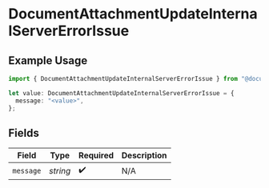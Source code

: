 # DocumentAttachmentUpdateInternalServerErrorIssue

## Example Usage

```typescript
import { DocumentAttachmentUpdateInternalServerErrorIssue } from "@documenso/sdk-typescript/models/errors";

let value: DocumentAttachmentUpdateInternalServerErrorIssue = {
  message: "<value>",
};
```

## Fields

| Field              | Type               | Required           | Description        |
| ------------------ | ------------------ | ------------------ | ------------------ |
| `message`          | *string*           | :heavy_check_mark: | N/A                |